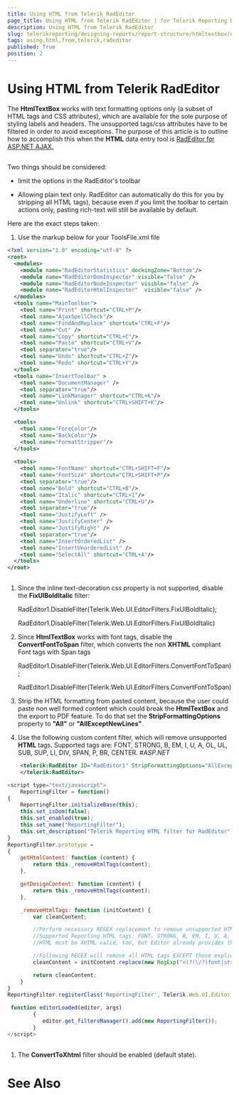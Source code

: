 ```yaml
---
title: Using HTML from Telerik RadEditor
page_title: Using HTML from Telerik RadEditor | for Telerik Reporting Documentation
description: Using HTML from Telerik RadEditor
slug: telerikreporting/designing-reports/report-structure/htmltextbox/using-html-from-telerik-radeditor
tags: using,html,from,telerik,radeditor
published: True
position: 2
---
```


# Using HTML from Telerik RadEditor



The __HtmlTextBox__ works with text formatting options only
                (a subset of HTML tags and CSS attributes), which are available for the sole purpose of styling
                labels and headers. The unsupported tags/css attributes have to be filtered in order to avoid exceptions.
                The purpose of this article is to outline how to accomplish this when the __HTML__
                data entry tool is [RadEditor for ASP.NET AJAX.](http://www.telerik.com/products/aspnet-ajax/editor.aspx)

## 

Two things should be considered:
                

* limit the options in the RadEditor's toolbar

* Allowing plain text only. RadEditor can automatically do this for you by
                            stripping all HTML tags), because even if you limit the toolbar to certain actions only,
                            pasting rich-text will still be available by default.
                        

Here are the exact steps taken:

1. Use the markup below for your ToolsFile.xml file

	
````xml
<?xml version="1.0" encoding="utf-8" ?>
<root>
  <modules>
    <module name="RadEditorStatistics" dockingZone="Bottom"/>
    <module name="RadEditorDomInspector" visible="false" />
    <module name="RadEditorNodeInspector" visible="false" />
    <module name="RadEditorHtmlInspector"  visible="false" />
  </modules>
  <tools name="MainToolbar">
    <tool name="Print" shortcut="CTRL+P"/>
    <tool name="AjaxSpellCheck"/>
    <tool name="FindAndReplace" shortcut="CTRL+F"/>
    <tool name="Cut" />
    <tool name="Copy" shortcut="CTRL+C"/>
    <tool name="Paste" shortcut="CTRL+V"/>
    <tool separator="true"/>
    <tool name="Undo" shortcut="CTRL+Z"/>
    <tool name="Redo" shortcut="CTRL+Y"/>
  </tools>
  <tools name="InsertToolbar" >
    <tool name="DocumentManager" />
    <tool separator="true"/>
    <tool name="LinkManager" shortcut="CTRL+K"/>
    <tool name="Unlink" shortcut="CTRL+SHIFT+K"/>
  </tools>

  <tools>
    <tool name="ForeColor"/>
    <tool name="BackColor"/>
    <tool name="FormatStripper"/>
  </tools>
  
  <tools>
    <tool name="FontName" shortcut="CTRL+SHIFT+F"/>
    <tool name="FontSize" shortcut="CTRL+SHIFT+P"/>
    <tool separator="true"/>
    <tool name="Bold" shortcut="CTRL+B"/>
    <tool name="Italic" shortcut="CTRL+I"/>
    <tool name="Underline" shortcut="CTRL+U"/>
    <tool separator="true"/>
    <tool name="JustifyLeft" />
    <tool name="JustifyCenter" />
    <tool name="JustifyRight" />
    <tool separator="true"/>
    <tool name="InsertOrderedList" />
    <tool name="InsertUnorderedList" />
    <tool name="SelectAll" shortcut="CTRL+A"/>
  </tools>
</root>
 
````



1. Since the inline text-decoration css property is not supported, disable the
                            __FixUlBoldItalic__ filter:
                        

	RadEditor1.DisableFilter(Telerik.Web.UI.EditorFilters.FixUlBoldItalic);



	RadEditor1.DisableFilter(Telerik.Web.UI.EditorFilters.FixUlBoldItalic)



1. Since __HtmlTextBox__ works with font tags, disable the __ConvertFontToSpan__ filter,
                            which converts the non __XHTML__ compliant Font tags with Span tags
                        

	RadEditor1.DisableFilter(Telerik.Web.UI.EditorFilters.ConvertFontToSpan);



	RadEditor1.DisableFilter(Telerik.Web.UI.EditorFilters.ConvertFontToSpan)



1. Strip the HTML formatting from pasted content, because the user could paste non well formed content
                            which could break the __HtmlTextBox__ and the export to PDF feature. To do that set the __StripFormattingOptions__
                            property to __"All"__ or __"AllExceptNewLines"__.
                        

1. Use the following custom content filter, which will remove unsupported __HTML__ tags. Supported
                            tags are: FONT, STRONG, B, EM, I, U, A, OL, UL, SUB, SUP, LI, DIV, SPAN, P, BR, CENTER.
                        #_ASP.NET_

	
````XML
    <telerik:RadEditor ID="RadEditor1" StripFormattingOptions="AllExceptNewLines" ToolsFile="~/HtmlTextBoxToolsFile.xml" OnClientLoad="editorLoaded" runat="server">
    </telerik:RadEditor>

````



	
````JavaScript
<script type="text/javascript">
  	ReportingFilter = function()
{
    ReportingFilter.initializeBase(this);
    this.set_isDom(false);
    this.set_enabled(true);
    this.set_name("ReportingFilter");
    this.set_description("Telerik Reporting HTML filter for RadEditor");
}
ReportingFilter.prototype =
{
    getHtmlContent: function (content) {
        return this._removeHtmlTags(content);
    },

    getDesignContent: function (content) {
        return this._removeHtmlTags(content);
    },

    _removeHtmlTags: function (initContent) {
        var cleanContent;

        //Perform necessary REGEX replacement to remove unsupported HTML tags
        //Supported Reporting HTML tags: FONT, STRONG, B, EM, I, U, A, OL, UL, LI, DIV, SPAN, P, BR, CENTER
        //HTML must be XHTML valid, too, but Editor already provides that filter

        //Following REGEX will remove all HTML tags EXCEPT those expliclitly listed
        cleanContent = initContent.replace(new RegExp("<(?!\/?(font|strong|b|em|(i(?!mg))|u|a|ol|ul|li|div|span|p|br|center)(?=>|\s?.*>))\/?.*?>", "ig"), "");

        return cleanContent;
    }
}
ReportingFilter.registerClass('ReportingFilter', Telerik.Web.UI.Editor.Filter);

 function editorLoaded(editor, args)
        {
           editor.get_filtersManager().add(new ReportingFilter());
        }
</script>
 
````



1. The __ConvertToXhtml__ filter should be enabled (default state).
                        

# See Also

